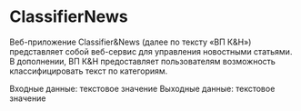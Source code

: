 # ClassifierNews
Веб-приложение Classifier&News (далее по тексту «ВП К&Н») 
представляет собой веб-сервис для управления новостными статьями. В 
дополнении, ВП К&Н предоставляет пользователям возможность 
классифицировать текст по категориям.

Входные данные: текстовое значение
Выходные данные: текстовое значение
